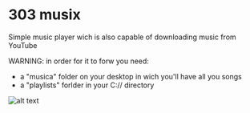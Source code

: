 # 303 musix
Simple music player wich is also capable of downloading music from YouTube

WARNING: in order for it to forw you need:
 - a "musica" folder on your desktop in wich you'll have all you songs 
 - a "playlists" forlder in your C:// directory 

![alt text](https://github.com/VR3ED/303-musix/blob/main/screenshots/Cattura1.PNG?raw=true)

